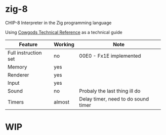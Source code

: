 # zig-8

CHIP-8 Interpreter in the Zig programming language

Using [Cowgods Technical Reference](http://devernay.free.fr/hacks/chip8/C8TECH10.HTM#8xy4) as a technical guide


| Feature      | Working           | Note  |
| ------------- |-------------| -----|
| Full instruction set    | no | 00E0 - Fx1E implemented |
| Memory | yes | |
| Renderer      | yes      |    |
| Input | yes      |  |
| Sound | no | Probaly the last thing ill do |
| Timers | almost | Delay timer, need to do sound timer |

# WIP
